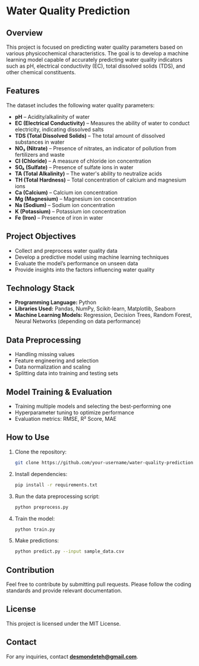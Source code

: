 # Water Quality Prediction

## Overview
This project is focused on predicting water quality parameters based on various physicochemical characteristics. The goal is to develop a machine learning model capable of accurately predicting water quality indicators such as pH, electrical conductivity (EC), total dissolved solids (TDS), and other chemical constituents.

## Features
The dataset includes the following water quality parameters:
- **pH** – Acidity/alkalinity of water
- **EC (Electrical Conductivity)** – Measures the ability of water to conduct electricity, indicating dissolved salts
- **TDS (Total Dissolved Solids)** – The total amount of dissolved substances in water
- **NO₃ (Nitrate)** – Presence of nitrates, an indicator of pollution from fertilizers and waste
- **Cl (Chloride)** – A measure of chloride ion concentration
- **SO₄ (Sulfate)** – Presence of sulfate ions in water
- **TA (Total Alkalinity)** – The water's ability to neutralize acids
- **TH (Total Hardness)** – Total concentration of calcium and magnesium ions
- **Ca (Calcium)** – Calcium ion concentration
- **Mg (Magnesium)** – Magnesium ion concentration
- **Na (Sodium)** – Sodium ion concentration
- **K (Potassium)** – Potassium ion concentration
- **Fe (Iron)** – Presence of iron in water

## Project Objectives
- Collect and preprocess water quality data
- Develop a predictive model using machine learning techniques
- Evaluate the model’s performance on unseen data
- Provide insights into the factors influencing water quality

## Technology Stack
- **Programming Language:** Python
- **Libraries Used:** Pandas, NumPy, Scikit-learn, Matplotlib, Seaborn
- **Machine Learning Models:** Regression, Decision Trees, Random Forest, Neural Networks (depending on data performance)

## Data Preprocessing
- Handling missing values
- Feature engineering and selection
- Data normalization and scaling
- Splitting data into training and testing sets

## Model Training & Evaluation
- Training multiple models and selecting the best-performing one
- Hyperparameter tuning to optimize performance
- Evaluation metrics: RMSE, R² Score, MAE

## How to Use
1. Clone the repository:
   ```sh
   git clone https://github.com/your-username/water-quality-prediction.git
   ```
2. Install dependencies:
   ```sh
   pip install -r requirements.txt
   ```
3. Run the data preprocessing script:
   ```sh
   python preprocess.py
   ```
4. Train the model:
   ```sh
   python train.py
   ```
5. Make predictions:
   ```sh
   python predict.py --input sample_data.csv
   ```

## Contribution
Feel free to contribute by submitting pull requests. Please follow the coding standards and provide relevant documentation.

## License
This project is licensed under the MIT License.

## Contact
For any inquiries, contact **desmondeteh@gmail.com**.

